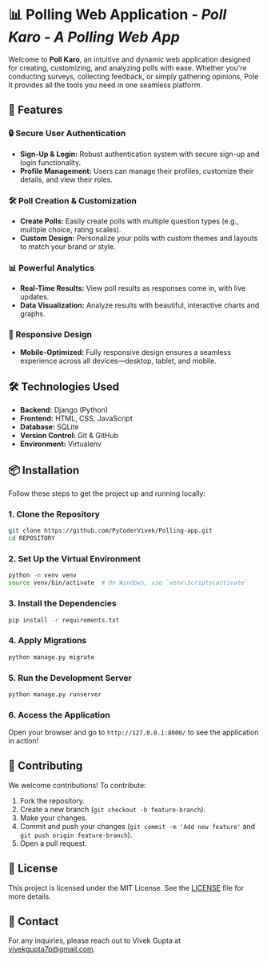 
# 📊 Polling Web Application - *Poll Karo - A Polling Web App*

Welcome to **Poll Karo**, an intuitive and dynamic web application designed for creating, customizing, and analyzing polls with ease. Whether you're conducting surveys, collecting feedback, or simply gathering opinions, Pole It provides all the tools you need in one seamless platform.

## 🚀 Features

### 🔒 Secure User Authentication
- **Sign-Up & Login:** Robust authentication system with secure sign-up and login functionality.
- **Profile Management:** Users can manage their profiles, customize their details, and view their roles.

### 🛠️ Poll Creation & Customization
- **Create Polls:** Easily create polls with multiple question types (e.g., multiple choice, rating scales).
- **Custom Design:** Personalize your polls with custom themes and layouts to match your brand or style.

### 📊 Powerful Analytics
- **Real-Time Results:** View poll results as responses come in, with live updates.
- **Data Visualization:** Analyze results with beautiful, interactive charts and graphs.

### 📱 Responsive Design
- **Mobile-Optimized:** Fully responsive design ensures a seamless experience across all devices—desktop, tablet, and mobile.

## 🛠️ Technologies Used

- **Backend:** Django (Python)
- **Frontend:** HTML, CSS, JavaScript
- **Database:** SQLite
- **Version Control:** Git & GitHub
- **Environment:** Virtualenv

## 📦 Installation

Follow these steps to get the project up and running locally:

### 1. Clone the Repository

```bash
git clone https://github.com/PyCoderVivek/Polling-app.git
cd REPOSITORY
```

### 2. Set Up the Virtual Environment

```bash
python -m venv venv
source venv/bin/activate  # On Windows, use `venv\Scripts\activate`
```

### 3. Install the Dependencies

```bash
pip install -r requirements.txt
```

### 4. Apply Migrations

```bash
python manage.py migrate
```

### 5. Run the Development Server

```bash
python manage.py runserver
```

### 6. Access the Application

Open your browser and go to `http://127.0.0.1:8000/` to see the application in action!

## 👥 Contributing

We welcome contributions! To contribute:

1. Fork the repository.
2. Create a new branch (`git checkout -b feature-branch`).
3. Make your changes.
4. Commit and push your changes (`git commit -m 'Add new feature'` and `git push origin feature-branch`).
5. Open a pull request.

## 📝 License

This project is licensed under the MIT License. See the [LICENSE](LICENSE) file for more details.

## 📧 Contact

For any inquiries, please reach out to Vivek Gupta at vivekgupta7p@gmail.com.
```

